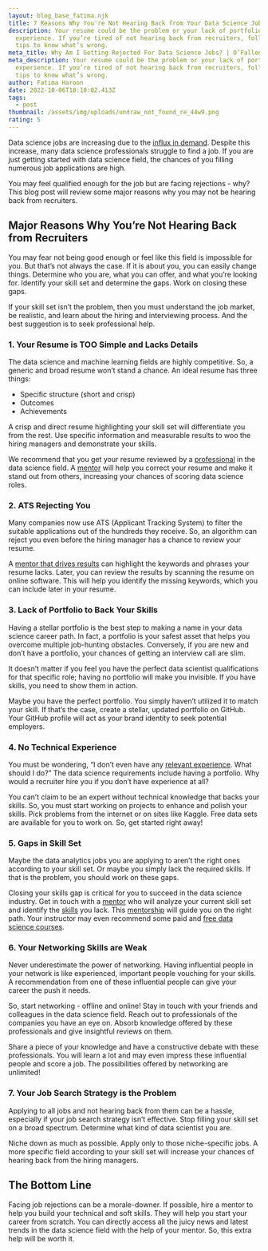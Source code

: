 ```yaml
---
layout: blog_base_fatima.njk
title: 7 Reasons Why You're Not Hearing Back from Your Data Science Job Applications
description: Your resume could be the problem or your lack of portfolio or
  experience. If you’re tired of not hearing back from recruiters, follow our
  tips to know what’s wrong.
meta_title: Why Am I Getting Rejected For Data Science Jobs? | O’Fallon Labs
meta_description: Your resume could be the problem or your lack of portfolio or
  experience. If you’re tired of not hearing back from recruiters, follow our
  tips to know what’s wrong.
author: Fatima Haroon
date: 2022-10-06T18:10:02.413Z
tags:
  - post
thumbnail: /assets/img/uploads/undraw_not_found_re_44w9.png
rating: 5
---
```

<!--StartFragment-->

Data science jobs are increasing due to the [influx in demand](https://saeedmirshekari.com/blog/2022-05-14-the-talent-gap-in-data-science-today-and-tomorrow/). Despite this increase, many data science professionals struggle to find a job. If you are just getting started with data science field, the chances of you filling numerous job applications are high. 

You may feel qualified enough for the job but are facing rejections - why? This blog post will review some major reasons why you may not be hearing back from recruiters. 

<h2>Major Reasons Why You’re Not Hearing Back from Recruiters</h2>

You may fear not being good enough or feel like this field is impossible for you. But that’s not always the case. If it is about you, you can easily change things. Determine who you are, what you can offer, and what you’re looking for. Identify your skill set and determine the gaps. Work on closing these gaps. 

If your skill set isn’t the problem, then you must understand the job market, be realistic, and learn about the hiring and interviewing process. And the best suggestion is to seek professional help. 

<h3>1. Your Resume is TOO Simple and Lacks Details</h3>

The data science and machine learning fields are highly competitive. So, a generic and broad resume won’t stand a chance. An ideal resume has three things:

* Specific structure (short and crisp)
* Outcomes
* Achievements 

A crisp and direct resume highlighting your skill set will differentiate you from the rest. Use specific information and measurable results to woo the hiring managers and demonstrate your skills. 

We recommend that you get your resume reviewed by a [professional](https://saeedmirshekari.com/) in the data science field. A [mentor](https://saeedmirshekari.com/team/) will help you correct your resume and make it stand out from others, increasing your chances of scoring data science roles. 

<h3>2. ATS Rejecting You</h3>

Many companies now use ATS (Applicant Tracking System) to filter the suitable applications out of the hundreds they receive. So, an algorithm can reject you even before the hiring manager has a chance to review your resume. 

A [mentor that drives results](https://saeedmirshekari.com/results/) can highlight the keywords and phrases your resume lacks. Later, you can review the results by scanning the resume on online software. This will help you identify the missing keywords, which you can include later in your resume. 

<h3>3. Lack of Portfolio to Back Your Skills</h3>

Having a stellar portfolio is the best step to making a name in your data science career path. In fact, a portfolio is your safest asset that helps you overcome multiple job-hunting obstacles. Conversely, if you are new and don’t have a portfolio, your chances of getting an interview call are slim. 

It doesn’t matter if you feel you have the perfect data scientist qualifications for that specific role; having no portfolio will make you invisible. If you have skills, you need to show them in action. 

Maybe you have the perfect portfolio. You simply haven’t utilized it to match your skill. If that’s the case, create a stellar, updated portfolio on GitHub. Your GitHub profile will act as your brand identity to seek potential employers. 

<h3>4. No Technical Experience</h3>

You must be wondering, “I don’t even have any [relevant experience](https://saeedmirshekari.com/blog/how-to-get-your-first-data-science-job-without-any-job-experience-the-ultimate-solution). What should I do?” The data science requirements include having a portfolio. Why would a recruiter hire you if you don’t have experience at all? 

You can’t claim to be an expert without technical knowledge that backs your skills. So, you must start working on projects to enhance and polish your skills. Pick problems from the internet or on sites like Kaggle. Free data sets are available for you to work on. So, get started right away!

<h3>5. Gaps in Skill Set</h3>

Maybe the data analytics jobs you are applying to aren’t the right ones according to your skill set. Or maybe you simply lack the required skills. If that is the problem, you should work on these gaps. 

Closing your skills gap is critical for you to succeed in the data science industry. Get in touch with a [mentor](https://saeedmirshekari.com/blog/2022-08-15-why-you-need-a-data-science-career-mentor/) who will analyze your current skill set and identify the [skills](https://saeedmirshekari.com/blog/2022-07-15-top-10-most-in-demand-skills-for-data-scientists-in-2022/) you lack. This [mentorship](https://saeedmirshekari.com/coaching-plan/) will guide you on the right path. Your instructor may even recommend some paid and [free data science courses](https://saeedmirshekari.com/ecourse-bdsf/). 

<h3>6. Your Networking Skills are Weak</h3>

Never underestimate the power of networking. Having influential people in your network is like experienced, important people vouching for your skills. A recommendation from one of these influential people can give your career the push it needs. 

So, start networking - offline and online! Stay in touch with your friends and colleagues in the data science field. Reach out to professionals of the companies you have an eye on. Absorb knowledge offered by these professionals and give insightful reviews on them. 

Share a piece of your knowledge and have a constructive debate with these professionals. You will learn a lot and may even impress these influential people and score a job. The possibilities offered by networking are unlimited!

<h3>7. Your Job Search Strategy is the Problem</h3>

Applying to all jobs and not hearing back from them can be a hassle, especially if your job search strategy isn’t effective. Stop filling your skill set on a broad spectrum. Determine what kind of data scientist you are. 

Niche down as much as possible. Apply only to those niche-specific jobs. A more specific field according to your skill set will increase your chances of hearing back from the hiring managers. 

<h2>The Bottom Line</h2>

Facing job rejections can be a morale-downer. If possible, hire a mentor to help you build your technical and soft skills. They will help you start your career from scratch. You can directly access all the juicy news and latest trends in the data science field with the help of your mentor. So, this extra help will be worth it.

<!--EndFragment-->